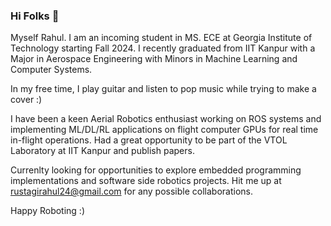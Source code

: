 ### Hi Folks 👋


<!-- **rrustagi20/rrustagi20** is a ✨ _special_ ✨ repository because its `README.md` (this file) appears on your GitHub profile. -->

<!-- Here are some ideas to get you started: -->
Myself Rahul. I am an incoming student in MS. ECE at Georgia Institute of Technology starting Fall 2024. I recently graduated from IIT Kanpur with a Major in Aerospace Engineering with Minors in Machine Learning and Computer Systems. 

In my free time, I play guitar and listen to pop music while trying to make a cover :)

I have been a keen Aerial Robotics enthusiast working on ROS systems and implementing ML/DL/RL applications on flight computer GPUs for real time in-flight operations. Had a great opportunity to be part of the VTOL Laboratory at IIT Kanpur and publish papers.

Currenlty looking for opportunities to explore embedded programming implementations and software side robotics projects. Hit me up at rustagirahul24@gmail.com for any possible collaborations.

Happy Roboting :)
